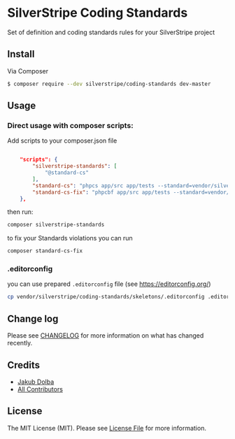 # SilverStripe Coding Standards

Set of definition and coding standards rules for your SilverStripe project

## Install

Via Composer

``` bash
$ composer require --dev silverstripe/coding-standards dev-master
```

## Usage

### Direct usage with composer scripts:

Add scripts to your composer.json file
 
```json

    "scripts": {
        "silverstripe-standards": [
            "@standard-cs"
        ],
        "standard-cs": "phpcs app/src app/tests --standard=vendor/silverstripe/coding-standards/definitions/phpcs.xml --extensions=php --encoding=utf-8",
        "standard-cs-fix": "phpcbf app/src app/tests --standard=vendor/silverstripe/coding-standards/definitions/phpcs.xml --extensions=php --encoding=utf-8"
    },

```

then run:
```bash
composer silverstripe-standards
```

to fix your Standards violations you can run
```bash
composer standard-cs-fix
```

### .editorconfig

you can use prepared `.editorconfig` file (see https://editorconfig.org/)

```bash
cp vendor/silverstripe/coding-standards/skeletons/.editorconfig .editorconfig 
```

## Change log

Please see [CHANGELOG](CHANGELOG.md) for more information on what has changed recently.

## Credits

- [Jakub Dolba][link-author]
- [All Contributors][link-contributors]

## License

The MIT License (MIT). Please see [License File](LICENSE.md) for more information.

[ico-version]: https://img.shields.io/packagist/v/jakubdolba/silverstripe-coding-standards.svg?style=flat-square
[ico-license]: https://img.shields.io/badge/license-MIT-brightgreen.svg?style=flat-square
[ico-downloads]: https://img.shields.io/packagist/dt/jakubdolba/silverstripe-coding-standards.svg?style=flat-square

[link-packagist]: https://packagist.org/packages/jakubdolba/silverstripe-coding-standards
[link-downloads]: https://packagist.org/packages/jakubdolba/silverstripe-coding-standards
[link-author]: https://github.com/JakubDolba
[link-contributors]: ../../contributors
